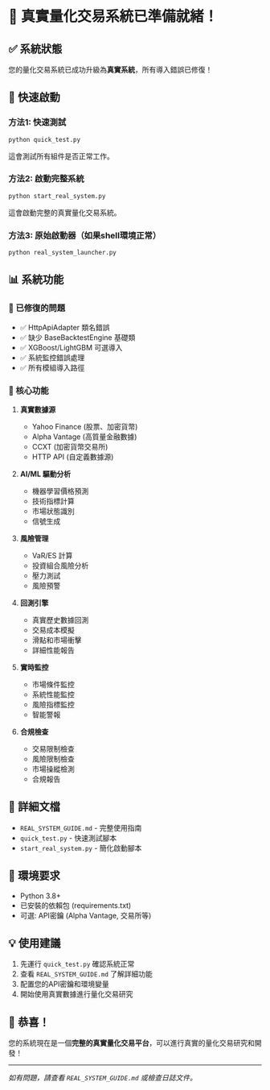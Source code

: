 # 🎉 真實量化交易系統已準備就緒！

## ✅ 系統狀態
您的量化交易系統已成功升級為**真實系統**，所有導入錯誤已修復！

## 🚀 快速啟動

### 方法1: 快速測試
```bash
python quick_test.py
```
這會測試所有組件是否正常工作。

### 方法2: 啟動完整系統
```bash
python start_real_system.py
```
這會啟動完整的真實量化交易系統。

### 方法3: 原始啟動器（如果shell環境正常）
```bash
python real_system_launcher.py
```

## 📊 系統功能

### 🔧 已修復的問題
- ✅ HttpApiAdapter 類名錯誤
- ✅ 缺少 BaseBacktestEngine 基礎類
- ✅ XGBoost/LightGBM 可選導入
- ✅ 系統監控錯誤處理
- ✅ 所有模組導入路徑

### 🎯 核心功能
1. **真實數據源**
   - Yahoo Finance (股票、加密貨幣)
   - Alpha Vantage (高質量金融數據)
   - CCXT (加密貨幣交易所)
   - HTTP API (自定義數據源)

2. **AI/ML 驅動分析**
   - 機器學習價格預測
   - 技術指標計算
   - 市場狀態識別
   - 信號生成

3. **風險管理**
   - VaR/ES 計算
   - 投資組合風險分析
   - 壓力測試
   - 風險預警

4. **回測引擎**
   - 真實歷史數據回測
   - 交易成本模擬
   - 滑點和市場衝擊
   - 詳細性能報告

5. **實時監控**
   - 市場條件監控
   - 系統性能監控
   - 風險指標監控
   - 智能警報

6. **合規檢查**
   - 交易限制檢查
   - 風險限制檢查
   - 市場操縱檢測
   - 合規報告

## 📖 詳細文檔
- `REAL_SYSTEM_GUIDE.md` - 完整使用指南
- `quick_test.py` - 快速測試腳本
- `start_real_system.py` - 簡化啟動腳本

## 🔧 環境要求
- Python 3.8+
- 已安裝的依賴包 (requirements.txt)
- 可選: API密鑰 (Alpha Vantage, 交易所等)

## 💡 使用建議
1. 先運行 `quick_test.py` 確認系統正常
2. 查看 `REAL_SYSTEM_GUIDE.md` 了解詳細功能
3. 配置您的API密鑰和環境變量
4. 開始使用真實數據進行量化交易研究

## 🎊 恭喜！
您的系統現在是一個**完整的真實量化交易平台**，可以進行真實的量化交易研究和開發！

---
*如有問題，請查看 `REAL_SYSTEM_GUIDE.md` 或檢查日誌文件。*